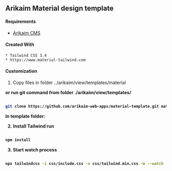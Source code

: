 ## Arikaim Material design template

#### Requirements 
  * [Arikaim CMS](https://github.com/arikaim/arikaim)


#### Created With 
    * Tailwind CSS 3.4
    * https://www.material-tailwind.com

#### Customization 

1. Copy files in folder ../arikaim/view/templates/material

<b>or run git command from folder<b> ./arikaim/view/templates/

```sh 

git clone https://github.com/arikaim-web-apps/material-template.git material

```



In template folder: 

2. Install Tailwind run 

```sh

npm install

```

3. Start watch process

```sh

npx tailwindcss -i css/include.css -o css/tailwind.min.css -m --watch 

```

